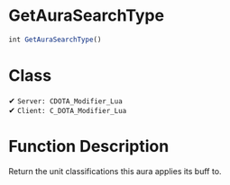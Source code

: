 # GetAuraSearchType
```js	
int GetAuraSearchType()
```
# Class
✔ `Server: CDOTA_Modifier_Lua`  
✔ `Client: C_DOTA_Modifier_Lua`  

# Function Description
Return the unit classifications this aura applies its buff to.
